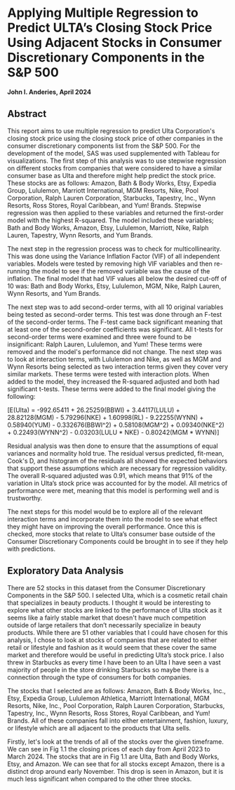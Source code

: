 # Applying Multiple Regression to Predict ULTA’s Closing Stock Price Using Adjacent Stocks in Consumer Discretionary Components in the S&P 500

**John I. Anderies, April 2024**

## Abstract

This report aims to use multiple regression to predict Ulta Corporation's closing stock price using the closing stock price of other companies in the consumer discretionary components list from the S&P 500. For the development of the model, SAS was used supplemented with Tableau for visualizations. The first step of this analysis was to use stepwise regression on different stocks from companies that were considered to have a similar consumer base as Ulta and therefore might help predict the stock price. These stocks are as follows: Amazon, Bath & Body Works, Etsy, Expedia Group, Lululemon, Marriott International, MGM Resorts, Nike, Pool Corporation, Ralph Lauren Corporation, Starbucks, Tapestry, Inc., Wynn Resorts, Ross Stores, Royal Caribbean, and Yum! Brands. Stepwise regression was then applied to these variables and returned the first-order model with the highest R-squared. The model included these variables; Bath and Body Works, Amazon, Etsy, Lululemon, Marriott, Nike, Ralph Lauren, Tapestry, Wynn Resorts, and Yum Brands.

The next step in the regression process was to check for multicollinearity. This was done using the Variance Inflation Factor (VIF) of all independent variables. Models were tested by removing high VIF variables and then re-running the model to see if the removed variable was the cause of the inflation. The final model that had VIF values all below the desired cut-off of 10 was: Bath and Body Works, Etsy, Lululemon, MGM, Nike, Ralph Lauren, Wynn Resorts, and Yum Brands. 

The next step was to add second-order terms, with all 10 original variables being tested as second-order terms. This test was done through an F-test of the second-order terms. The F-test came back significant meaning that at least one of the second-order coefficients was significant. All t-tests for second-order terms were examined and three were found to be insignificant: Ralph Lauren, Lululemon, and Yum! These terms were removed and the model's performance did not change. The next step was to look at interaction terms, with Lululemon and Nike, as well as MGM and Wynn Resorts being selected as two interaction terms given they cover very similar markets. These terms were tested with interaction plots. When added to the model, they increased the R-squared adjusted and both had significant t-tests. These terms were added to the final model giving the following:

\[E(Ulta) = -992.65411 + 26.25259(BBWI) + 3.44117(LULU) + 28.82128(MGM) - 5.79296(NKE) + 1.60998(RL) - 9.22255(WYNN) + 0.58940(YUM) - 0.332676(BBWI^2) + 0.58108(MGM^2) + 0.09340(NKE^2) + 0.22493(WYNN^2) - 0.03203(LULU * NKE) - 0.80242(MGM * WYNN)\]


Residual analysis was then done to ensure that the assumptions of equal variances and normality hold true. The residual versus predicted, fit-mean, Cook's D, and histogram of the residuals all showed the expected behaviors that support these assumptions which are necessary for regression validity. The overall R-squared adjusted was 0.91, which means that 91% of the variation in Ulta’s stock price was accounted for by the model. All metrics of performance were met, meaning that this model is performing well and is trustworthy.

The next steps for this model would be to explore all of the relevant interaction terms and incorporate them into the model to see what effect they might have on improving the overall performance. Once this is checked, more stocks that relate to Ulta’s consumer base outside of the Consumer Discretionary Components could be brought in to see if they help with predictions.

## Exploratory Data Analysis

There are 52 stocks in this dataset from the Consumer Discretionary Components in the S&P 500. I selected Ulta, which is a cosmetic retail chain that specializes in beauty products. I thought it would be interesting to explore what other stocks are linked to the performance of Ulta stock as it seems like a fairly stable market that doesn't have much competition outside of large retailers that don’t necessarily specialize in beauty products. While there are 51 other variables that I could have chosen for this analysis, I chose to look at stocks of companies that are related to either retail or lifestyle and fashion as it would seem that these cover the same market and therefore would be useful in predicting Ulta’s stock price. I also threw in Starbucks as every time I have been to an Ulta I have seen a vast majority of people in the store drinking Starbucks so maybe there is a connection through the type of consumers for both companies.

The stocks that I selected are as follows: Amazon, Bath & Body Works, Inc., Etsy, Expedia Group, Lululemon Athletica, Marriott International, MGM Resorts, Nike, Inc., Pool Corporation, Ralph Lauren Corporation, Starbucks, Tapestry, Inc., Wynn Resorts, Ross Stores, Royal Caribbean, and Yum! Brands. All of these companies fall into either entertainment, fashion, luxury, or lifestyle which are all adjacent to the products that Ulta sells.

Firstly, let's look at the trends of all of the stocks over the given timeframe. We can see in Fig 1.1 the closing prices of each day from April 2023 to March 2024. The stocks that are in Fig 1.1 are Ulta, Bath and Body Works, Etsy, and Amazon. We can see that for all stocks except Amazon, there is a distinct drop around early November. This drop is seen in Amazon, but it is much less significant when compared to the other three stocks.
